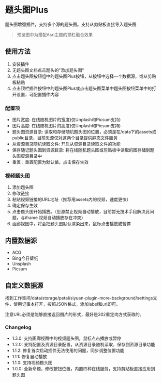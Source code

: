 # 题头图Plus

题头图增强插件，支持多个源的题头图。支持从剪贴板直接导入题头图

> 预览图中为搭配Asri主题的顶栏融合效果

## 使用方法

1. 安装插件
2. 无题头图文档点击题头的"添加题头图“
3. 点击题头图按钮组中的题头图Plus按钮，从按钮中选择一个数据源，或从剪贴板粘贴
4. 点击顶栏插件按钮中的题头图Plus或点击题头图菜单中题头图按钮菜单中的打开设置，可配置插件内容

### 配置项

- 图片宽度: 在线随机图片的宽度(仅Unplash和Picsum支持)
- 图片高度: 在线随机图片的高度(仅Unplash和Picsum支持)
- 题头图资源目录: 读取和存储随机题头图的位置，必须是在/data下的assets或public目录，目前思源仅对这两个目录提供静态文件服务
- 从资源目录随机读取文件: 开启从资源目录读取文件的功能
- 保存随记题头图到资源目录: 将在线随机题头图或剪贴板中读取的图存储到题头图资源目录中
- 重置：重置配置为默认值，点击保存生效


### 视频题头图

1. 添加题头图
2. 修改链接
3. 粘贴视频链接的URL地址（推荐用assets内的视频，速度更快）
4. 确定保存生效
5. 点击题头图开始播放。（思源禁止视频自动播放，目前暂无技术手段解决此问题，与iframe 视频自动播放存在冲突）
6. 画廊视图中，将会把题头图默认渲染出来，鼠标点击播放或暂停

## 内置数据源

- ACG
- Bing今日壁纸
- Unsplash
- Picsum

## 自定义数据源

找到工作空间/data/storage/petal/siyuan-plugin-more-background/settings文件，使用记事本打开，按照JSON格式，添加label和url即可。

注意URL必须是能够直接返回图片的形式，最好是302重定向方式获取的。

### Changelog

- 1.3.0: 支持画廊视图中的视频题头图，鼠标点击播放或暂停
- 1.2.0: 支持配置及资源目录配置，从资源目录随机读取，保存到资源目录功能
- 1.1.2: 修复首次启动插件无法使用的问题，同步调整位置功能
- 1.1.1: 修复自动播放
- 1.1.0: 支持视频题头图
- 1.0.0: 全新命题，修改按钮位置，内置四种在线服务，支持剪贴板直接应用到题头图